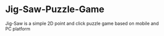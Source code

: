 # Jig-Saw-Puzzle-Game
Jig-Saw is a simple 2D point and click puzzle game based on mobile and PC platform
